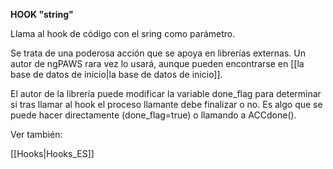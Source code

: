 **HOOK "string"**

Llama al hook de código con el sring como parámetro. 

Se trata de una poderosa acción que se apoya en librerías externas. Un autor  de ngPAWS rara vez lo usará, aunque pueden encontrarse en [[la base de datos de inicio|la base de datos de inicio]].

El autor de la librería puede modificar la variable done_flag para determinar si tras llamar al hook el proceso llamante debe finalizar o no. Es algo que se puede hacer directamente (done_flag=true) o llamando a ACCdone().

Ver también:

[[Hooks|Hooks_ES]]